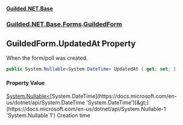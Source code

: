 #### [Guilded.NET.Base](Guilded_NET_Base.md 'Guilded.NET.Base')
### [Guilded.NET.Base.Forms](Guilded_NET_Base.md#Guilded_NET_Base_Forms 'Guilded.NET.Base.Forms').[GuildedForm](GuildedForm.md 'Guilded.NET.Base.Forms.GuildedForm')
## GuildedForm.UpdatedAt Property
When the form/poll was created.  
```csharp
public System.Nullable<System.DateTime> UpdatedAt { get; set; }
```
#### Property Value
[System.Nullable&lt;](https://docs.microsoft.com/en-us/dotnet/api/System.Nullable-1 'System.Nullable`1')[System.DateTime](https://docs.microsoft.com/en-us/dotnet/api/System.DateTime 'System.DateTime')[&gt;](https://docs.microsoft.com/en-us/dotnet/api/System.Nullable-1 'System.Nullable`1')
Creation time
